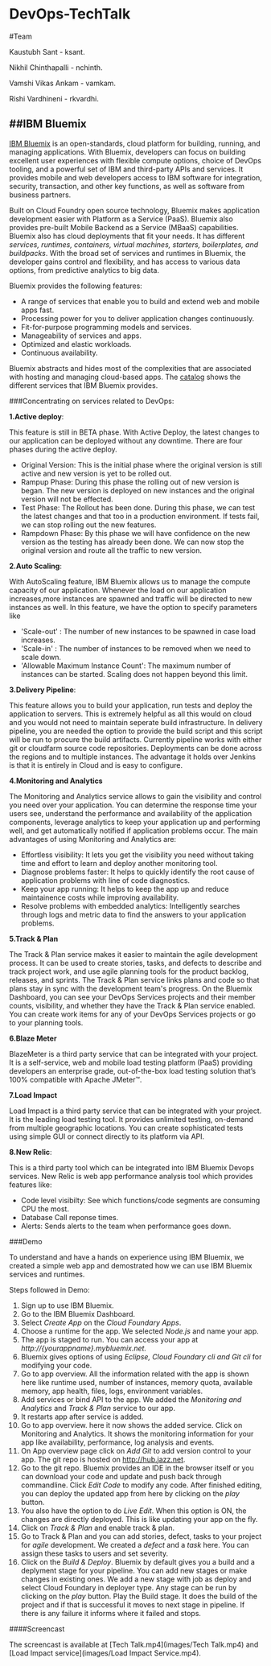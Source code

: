 # DevOps-TechTalk

#Team

Kaustubh Sant - ksant.

Nikhil Chinthapalli - nchinth.

Vamshi Vikas Ankam - vamkam.

Rishi Vardhineni - rkvardhi.

##IBM Bluemix
---------------

[IBM Bluemix](https://console.ng.bluemix.net/) is an open-standards, cloud platform for building, running, and managing applications. With Bluemix, developers can focus on building excellent user experiences with flexible compute options, choice of DevOps tooling, and a powerful set of IBM and third-party APIs and services. It provides mobile and web developers access to IBM software for integration, security, transaction, and other key functions, as well as software from business partners. 

Built on Cloud Foundry open source technology, Bluemix makes application development easier with Platform as a Service (PaaS). Bluemix also provides pre-built Mobile Backend as a Service (MBaaS) capabilities. Bluemix also has cloud deployments that fit your needs. It has different *services, runtimes, containers, virtual machines, starters, boilerplates, and buildpacks*. With the broad set of services and runtimes in Bluemix, the developer gains control and flexibility, and has access to various data options, from predictive analytics to big data.

Bluemix provides the following features:

* A range of services that enable you to build and extend web and mobile apps fast.
* Processing power for you to deliver application changes continuously.
* Fit-for-purpose programming models and services.
* Manageability of services and apps.
* Optimized and elastic workloads.
* Continuous availability.

Bluemix abstracts and hides most of the complexities that are associated with hosting and managing cloud-based apps. The [catalog](https://console.ng.bluemix.net/catalog/) shows the different services that IBM Bluemix provides.


###Concentrating on services related to DevOps:

**1.Active deploy**:

This feature is still in BETA phase. With Active Deploy, the latest changes to our application can be deployed without any downtime. There are four phases during the active deploy.
* Original Version: This is the initial phase where the original version is still active and new version is yet to be rolled out.
* Rampup Phase: During this phase the rolling out of new version is began. The new version is deployed on new instances and the original version will not
be effected.
* Test Phase: The Rollout has been done. During this phase, we can test the latest changes and that too in a production environment. If tests fail, we can stop rolling out the new features.
* Rampdown Phase: By this phase we will have confidence on the new version as the testing has already been done. We can now stop the original version and
route all the traffic to new version.

**2.Auto Scaling**:
  
With AutoScaling feature, IBM Bluemix allows us to manage the compute capacity of our application. Whenever the load on our application increases,more instances are spawned and traffic will be directed to new instances as well. In this feature, we have the option to specify parameters like 
  * 'Scale-out' : The number of new instances to be spawned in case load increases.
  * 'Scale-in' : The number of instances to be removed when we need to scale down.
  * 'Allowable Maximum Instance Count': The maximum number of instances can be started. Scaling does not happen beyond this limit.

**3.Delivery Pipeline**:

This feature allows you to build your application, run tests and deploy the application to servers. This is extremely helpful as all this would on cloud and you would not need to maintain seperate build infrastructure. In delivery pipeline, you are needed the option to provide the build script and this script will be run to procure the build artifacts. Currently pipeline works with either git or cloudfarm source code repositories. Deployments can be done across the regions and to multiple instances. The advantage it holds over Jenkins is that it is entirely in Cloud and is easy to configure.

**4.Monitoring and Analytics**

The Monitoring and Analytics service allows to gain the visibility and control you need over your application. You can determine the response time your users see, understand the performance and availability of the application components, leverage analytics to keep your application up and performing well, and get automatically notified if application problems occur.
The main advantages of using Monitoring and Analytics are:

  * Effortless visibility: It lets you get the visibility you need without taking time and effort to learn and deploy another monitoring tool.
  * Diagnose problems faster: It helps to quickly identify the root cause of application problems with line of code diagnostics.
  * Keep your app running: It helps to keep the app up and reduce maintainence costs while improving availability.
  * Resolve problems with embedded analytics: Intelligently searches through logs and metric data to find the answers to your application problems.

**5.Track & Plan**

The Track & Plan service makes it easier to maintain the agile development process. It can be used to create stories, tasks, and defects to describe and track project work, and use agile planning tools for the product backlog, releases, and sprints. The Track & Plan service links plans and code so that plans stay in sync with the development team's progress. On the Bluemix Dashboard, you can see your DevOps Services projects and their member counts, visibility, and whether they have the Track & Plan service enabled. You can create work items for any of your DevOps Services projects or go to your planning tools.

**6.Blaze Meter**

BlazeMeter is a third party service that can be integrated with your project. It is a self-service, web and mobile load testing platform (PaaS) providing developers an enterprise grade, out-of-the-box load testing solution that’s 100% compatible with Apache JMeter™.

**7.Load Impact**

Load Impact is a third party service that can be integrated with your project. It is the leading load testing tool. It provides unlimited testing, on-demand from multiple geographic locations. You can create sophisticated tests using simple GUI or connect directly to its platform via API.

**8.New Relic**:

This is a third party tool which can be integrated into IBM Bluemix Devops services. New Relic is web app performance analysis tool which provides features
like:
* Code level visibilty: See which functions/code segments are consuming CPU the most.
* Database Call reponse times.
* Alerts: Sends alerts to the team when performance goes down.

###Demo

To understand and have a hands on experience using IBM Bluemix, we created a simple web app and demostrated how we can use IBM Bluemix services and runtimes. 

Steps followed in Demo:

 1. Sign up to use IBM Bluemix.
 2. Go to the IBM Bluemix Dashboard.
 3. Select *Create App* on the *Cloud Foundary Apps*.
 4. Choose a runtime for the app. We selected *Node.js* and name your app.
 5. The app is staged to run. You can access your app at *http://{yourappname}.mybluemix.net.*
 6. Bluemix gives options of using *Eclipse, Cloud Foundary cli and Git cli* for modifying your code.
 7. Go to app overview. All the information related with the app is shown here like runtime used, number of instances, memory quota, available memory, app health, files, logs, environment variables. 
 8. Add services or bind API to the app. We added the *Monitoring and Analytics* and *Track & Plan* service to our app.
 9. It restarts app after service is added. 
 10. Go to app overview. here it now shows the added service. Click on Monitoring and Analytics. It shows the monitoring information for your app like availability, performance, log analysis and events.
 11. On App overview page click on *Add Git* to add version control to your app. The git repo is hosted on http://hub.jazz.net.
 12. Go to the git repo. Bluemix provides an IDE in the browser itself or you can download your code and update and push back through commandline. Click *Edit Code* to modify any code. After finished editing, you can deploy the updated app from here by clicking on the *play* button. 
 13. You also have the option to do *Live Edit*. When this option is ON, the changes are directly deployed. This is like updating your app on the fly.
 14. Click on *Track & Plan* and enable track & plan.
 15. Go to Track & Plan and you can add stories, defect, tasks to your project for *agile* development. We created a *defect* and a *task* here. You can assign these tasks to users and set severity.
 16. Click on the *Build & Deploy*. Bluemix by default gives you a build and a deplyment stage for your pipeline. You can add new stages or make changes in existing ones. We add a new stage with job as deploy and select Cloud Foundary in deployer type. Any stage can be run by clicking on the *play* button. Play the Build stage. It does the build of the project and if that is successful it moves to next stage in pipeline. If there is any failure it informs where it failed and stops.

####Screencast

The screencast is available at [Tech Talk.mp4](images/Tech Talk.mp4) and [Load Impact service](images/Load Impact Service.mp4).

